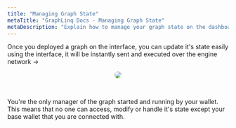 ```yaml
---
title: "Managing Graph State"
metaTitle: "GraphLinq Docs - Managing Graph State"
metaDescription: "Explain how to manage your graph state on the dashboard"
---
```


Once you deployed a graph on the interface, you can update it's state easily using the interface, it will be instantly sent and executed over the engine network -> 

<center>
<img src="https://graphlinq.io/docs-images/deploy_2.png"
     style="margin-bottom:30px;border-radius:15px;" />
</center>

You're the only manager of the graph started and running by your wallet. This means that no one can access, modify or handle it's state except your base wallet that you are connected with.